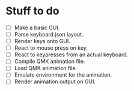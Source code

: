 # Stuff to do

- [ ] Make a basic GUI.
- [ ] Parse keyboard json layout.
- [ ] Render keys onto GUI.
- [ ] React to mouse press on key.
- [ ] React to keypresses from an actual keyboard.
- [ ] Compile QMK animation file.
- [ ] Load QMK animation file.
- [ ] Emulate environment for the animation.
- [ ] Render animation output on GUI.